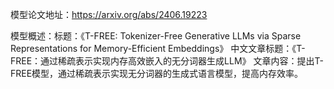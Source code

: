 模型论文地址：https://arxiv.org/abs/2406.19223

模型概述：标题：《T-FREE: Tokenizer-Free Generative LLMs via Sparse Representations for Memory-Efficient Embeddings》
中文文章标题：《T-FREE：通过稀疏表示实现内存高效嵌入的无分词器生成LLM》
文章内容：提出T-FREE模型，通过稀疏表示实现无分词器的生成式语言模型，提高内存效率。
